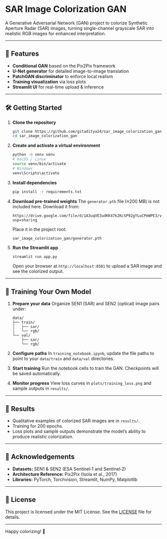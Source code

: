# SAR Image Colorization GAN

A Generative Adversarial Network (GAN) project to colorize Synthetic Aperture Radar (SAR) images, turning single-channel grayscale SAR into realistic RGB images for enhanced interpretation.

---

## 🚀 Features

- **Conditional GAN** based on the Pix2Pix framework  
- **U-Net generator** for detailed image-to-image translation  
- **PatchGAN discriminator** to enforce local realism  
- **Training visualization** via loss plots  
- **Streamlit UI** for real-time upload & inference  

---

## 🛠️ Getting Started

1. **Clone the repository**
   ```bash
   git clone https://github.com/gitaditya24/sar_image_colorization_gan.git
   cd sar_image_colorization_gan
   ```

2. **Create and activate a virtual environment**
   ```bash
   python -m venv venv
   # macOS / Linux
   source venv/bin/activate
   # Windows
   venv\Scripts\activate
   ```

3. **Install dependencies**
   ```bash
   pip install -r requirements.txt
   ```

4. **Download pre-trained weights**
   The `generator.pth` file (≈200 MB) is not included here. Download it from:
   ```
   https://drive.google.com/file/d/1A3uqVE3udKK47k2KcSP92gYLuCPmWPE3/view?usp=sharing
   ```
   Place it in the project root:
   ```
   sar_image_colorization_gan/generator.pth
   ```

5. **Run the Streamlit app**
   ```bash
   streamlit run app.py
   ```
   Open your browser at `http://localhost:8501` to upload a SAR image and see the colorized output.

---

## 📝 Training Your Own Model

1. **Prepare your data**
   Organize SEN1 (SAR) and SEN2 (optical) image pairs under:
   ```
   data/
   ├── train/
   │   ├── sar/
   │   └── rgb/
   └── val/
       ├── sar/
       └── rgb/
   ```

2. **Configure paths**
   In `training_notebook.ipynb`, update the file paths to point to your `data/train` and `data/val` directories.

3. **Start training**
   Run the notebook cells to train the GAN. Checkpoints will be saved automatically.

4. **Monitor progress**
   View loss curves in `plots/training_loss.png` and sample outputs in `results/`.

---

## 🎯 Results

- Qualitative examples of colorized SAR images are in `results/`.  
- Training for 200 epochs.  
- Loss plots and sample outputs demonstrate the model’s ability to produce realistic colorization.

---

## 🤝 Acknowledgements

- **Datasets:** SEN1 & SEN2 (ESA Sentinel‐1 and Sentinel‐2)  
- **Architecture Reference:** Pix2Pix (Isola et al., 2017)  
- **Libraries:** PyTorch, Torchvision, Streamlit, NumPy, Matplotlib  

---

## 📄 License

This project is licensed under the MIT License. See the [LICENSE](LICENSE) file for details.

---

Happy colorizing! 🚀  
